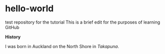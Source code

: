 # hello-world
test repository for the tutorial
This is a brief edit for the purposes of learning GitHub


**History**

I was born in Auckland on the North Shore in _Takapuna_.
